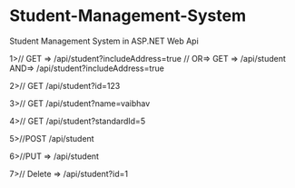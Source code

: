 # Student-Management-System
Student Management System in ASP.NET Web Api

 1>// GET => /api/student?includeAddress=true
 // OR=> GET => /api/student  AND=> /api/student?includeAddress=true
 
 2>// GET  /api/student?id=123
 
 3>// GET  /api/student?name=vaibhav
 
 4>// GET  /api/student?standardId=5
 
 5>//POST   /api/student
 
 6>//PUT   =>   /api/student
 
 7>// Delete   =>   /api/student?id=1
